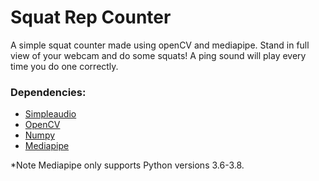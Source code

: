 # Squat Rep Counter

A simple squat counter made using openCV and mediapipe. Stand in full view of your webcam and do some squats! A ping sound will play every time you do one correctly.

### Dependencies:

- [Simpleaudio](https://simpleaudio.readthedocs.io/)
- [OpenCV](https://opencv.org/)
- [Numpy](https://numpy.org/install/)
- [Mediapipe](https://google.github.io/mediapipe/)

\*Note Mediapipe only supports Python versions 3.6-3.8.

